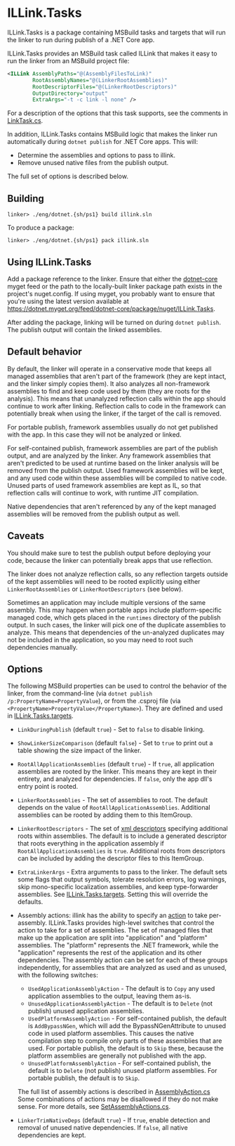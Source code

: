 # ILLink.Tasks

ILLink.Tasks is a package containing MSBuild tasks and targets that
will run the linker to run during publish of a .NET Core app.

ILLink.Tasks provides an MSBuild task called ILLink that makes it easy
to run the linker from an MSBuild project file:

```xml
<ILLink AssemblyPaths="@(AssemblyFilesToLink)"
        RootAssemblyNames="@(LinkerRootAssemblies)"
        RootDescriptorFiles="@(LinkerRootDescriptors)"
        OutputDirectory="output"
        ExtraArgs="-t -c link -l none" />
```

For a description of the options that this task supports, see the
comments in [LinkTask.cs](LinkTask.cs).


In addition, ILLink.Tasks contains MSBuild logic that makes the linker
run automatically during `dotnet publish` for .NET Core apps. This
will:

- Determine the assemblies and options to pass to illink.
- Remove unused native files from the publish output.

The full set of options is described below.

## Building

```
linker> ./eng/dotnet.{sh/ps1} build illink.sln
```

To produce a package:
```
linker> ./eng/dotnet.{sh/ps1} pack illink.sln
```

## Using ILLink.Tasks

Add a package reference to the linker. Ensure that either the
[dotnet-core](https://dotnet.myget.org/gallery/dotnet-core) myget feed
or the path to the locally-built linker package path exists in the
project's nuget.config. If using myget, you probably want to ensure
that you're using the latest version available at
https://dotnet.myget.org/feed/dotnet-core/package/nuget/ILLink.Tasks.

After adding the package, linking will be turned on during `dotnet
publish`. The publish output will contain the linked assemblies.

## Default behavior

By default, the linker will operate in a conservative mode that keeps
all managed assemblies that aren't part of the framework (they are
kept intact, and the linker simply copies them). It also analyzes all
non-framework assemblies to find and keep code used by them (they are
roots for the analysis). This means that unanalyzed reflection calls
within the app should continue to work after linking. Reflection calls
to code in the framework can potentially break when using the linker,
if the target of the call is removed.

For portable publish, framework assemblies usually do not get
published with the app. In this case they will not be analyzed or
linked.

For self-contained publish, framework assemblies are part of the
publish output, and are analyzed by the linker. Any framework
assemblies that aren't predicted to be used at runtime based on the
linker analysis will be removed from the publish output. Used
framework assemblies will be kept, and any used code within these
assemblies will be compiled to native code. Unused parts of used
framework assemblies are kept as IL, so that reflection calls will
continue to work, with runtime JIT compilation.

Native dependencies that aren't referenced by any of the kept managed
assemblies will be removed from the publish output as well.

## Caveats

You should make sure to test the publish output before deploying your
code, because the linker can potentially break apps that use
reflection.

The linker does not analyze reflection calls, so any reflection
targets outside of the kept assemblies will need to be rooted
explicitly using either `LinkerRootAssemblies` or
`LinkerRootDescriptors` (see below).

Sometimes an application may include multiple versions of the same
assembly. This may happen when portable apps include platform-specific
managed code, which gets placed in the `runtimes` directory of the
publish output. In such cases, the linker will pick one of the
duplicate assemblies to analyze. This means that dependencies of the
un-analyzed duplicates may not be included in the application, so you
may need to root such dependencies manually.

## Options

The following MSBuild properties can be used to control the behavior
of the linker, from the command-line (via `dotnet publish
/p:PropertyName=PropertyValue`), or from the .csproj file (via
`<PropertyName>PropertyValue</PropertyName>`). They are defined and
used in
[ILLink.Tasks.targets](ILLink.Tasks.targets).

- `LinkDuringPublish` (default `true`) - Set to `false` to disable
  linking.

- `ShowLinkerSizeComparison` (default `false`) - Set to `true` to
  print out a table showing the size impact of the linker.

- `RootAllApplicationAssemblies` (default `true`) - If `true`, all
  application assemblies are rooted by the linker. This means they are
  kept in their entirety, and analyzed for dependencies. If `false`,
  only the app dll's entry point is rooted.

- `LinkerRootAssemblies` - The set of assemblies to root. The default
  depends on the value of `RootAllApplicationAssemblies`. Additional
  assemblies can be rooted by adding them to this ItemGroup.

- `LinkerRootDescriptors` - The set of [xml descriptors](../linker#syntax-of-xml-descriptor)
  specifying additional roots within assemblies. The default is to
  include a generated descriptor that roots everything in the
  application assembly if `RootAllApplicationAssemblies` is
  `true`. Additional roots from descriptors can be included by adding
  the descriptor files to this ItemGroup.

- `ExtraLinkerArgs` - Extra arguments to pass to the linker. The
  default sets some flags that output symbols, tolerate resolution
  errors, log warnings, skip mono-specific localization assemblies,
  and keep type-forwarder assemblies. See
  [ILLink.Tasks.targets](ILLink.Tasks.targets).
  Setting this will override the defaults.

- Assembly actions: illink has the ability to specify an [action](../linker#actions-on-the-assemblies) to
  take per-assembly. ILLink.Tasks provides high-level switches that
  control the action to take for a set of assemblies. The set of
  managed files that make up the application are split into
  "application" and "platform" assemblies. The "platform" represents
  the .NET framework, while the "application" represents the rest of
  the application and its other dependencies. The assembly action can
  be set for each of these groups independently, for assemblies that
  are analyzed as used and as unused, with the following switches:

  - `UsedApplicationAssemblyAction` - The default is to `Copy` any used
    application assemblies to the output, leaving them as-is.
  - `UnusedApplicationAssemblyAction` - The default is to `Delete` (not
    publish) unused application assemblies.
  - `UsedPlatformAssemblyAction` - For self-contained publish, the
    default is `AddBypassNGen`, which will add the BypassNGenAttribute
    to unused code in used platform assemblies. This causes the native
    compilation step to compile only parts of these assemblies that
    are used. For portable publish, the default is to `Skip` these,
    because the platform assemblies are generally not published with
    the app.
  - `UnusedPlatformAssemblyAction` - For self-contained publish, the
    default is to `Delete` (not publish) unused platform
    assemblies. For portable publish, the default is to `Skip`.

  The full list of assembly actions is described in
  [AssemblyAction.cs](../linker/Linker/AssemblyAction.cs) Some
  combinations of actions may be disallowed if they do not make
  sense. For more details, see
  [SetAssemblyActions.cs](SetAssemblyActions.cs).

- `LinkerTrimNativeDeps` (default `true`) - If `true`, enable
  detection and removal of unused native dependencies. If `false`, all
  native dependencies are kept.
